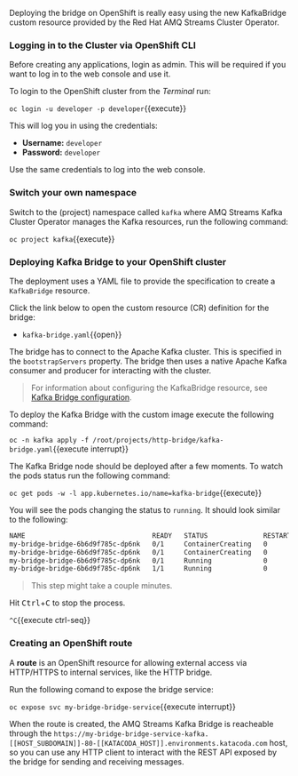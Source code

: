 
Deploying the bridge on OpenShift is really easy using the new KafkaBridge custom resource provided by the Red Hat AMQ Streams Cluster Operator.

### Logging in to the Cluster via OpenShift CLI

Before creating any applications, login as admin. This will be required if you want to log in to the web console and use it.

To login to the OpenShift cluster from the _Terminal_ run:

``oc login -u developer -p developer``{{execute}}

This will log you in using the credentials:

* **Username:** ``developer``
* **Password:** ``developer``

Use the same credentials to log into the web console.

### Switch your own namespace

Switch to the (project) namespace called ``kafka`` where AMQ Streams Kafka Cluster Operator manages the Kafka resources, run the following command:

``oc project kafka``{{execute}}

### Deploying Kafka Bridge to your OpenShift cluster

The deployment uses a YAML file to provide the specification to create a `KafkaBridge` resource.

Click the link below to open the custom resource (CR) definition for the bridge:

* `kafka-bridge.yaml`{{open}}

The bridge has to connect to the Apache Kafka cluster. This is specified in the `bootstrapServers` property. The bridge then uses a native Apache Kafka consumer and producer for interacting with the cluster.

>For information about configuring the KafkaBridge resource, see [Kafka Bridge configuration](https://access.redhat.com/documentation/en-us/red_hat_amq/7.7/html-single/using_amq_streams_on_openshift/index#assembly-deployment-configuration-kafka-bridge-str).

To deploy the Kafka Bridge with the custom image execute the following command:

``oc -n kafka apply -f /root/projects/http-bridge/kafka-bridge.yaml``{{execute interrupt}}

The Kafka Bridge node should be deployed after a few moments. To watch the pods status run the following command:

``oc get pods -w -l app.kubernetes.io/name=kafka-bridge``{{execute}}

You will see the pods changing the status to `running`. It should look similar to the following:

```bash
NAME                                READY   STATUS              RESTARTS   AGE
my-bridge-bridge-6b6d9f785c-dp6nk   0/1     ContainerCreating   0          5s
my-bridge-bridge-6b6d9f785c-dp6nk   0/1     ContainerCreating   0          12s
my-bridge-bridge-6b6d9f785c-dp6nk   0/1     Running             0          27s
my-bridge-bridge-6b6d9f785c-dp6nk   1/1     Running             0          45s
```

> This step might take a couple minutes.

Hit <kbd>Ctrl</kbd>+<kbd>C</kbd> to stop the process.

`^C`{{execute ctrl-seq}}

### Creating an OpenShift route

A **route** is an OpenShift resource for allowing external access via HTTP/HTTPS to internal services, like the HTTP bridge.

Run the following comand to expose the bridge service:

``oc expose svc my-bridge-bridge-service``{{execute interrupt}}

When the route is created, the AMQ Streams Kafka Bridge is reacheable through the `https://my-bridge-bridge-service-kafka.[[HOST_SUBDOMAIN]]-80-[[KATACODA_HOST]].environments.katacoda.com` host, so you can use any HTTP client to interact with the REST API exposed by the bridge for sending and receiving messages.
